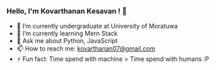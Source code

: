 ### Hello, I'm Kovarthanan Kesavan ! 👋




- 🔭 I’m currently undergraduate at University of Moratuwa 
- 🌱 I’m currently learning Mern Stack 
- 💬 Ask me about Python, JavaScript
- 📫 How to reach me: kovarthanan07@gmail.com
- ⚡ Fun fact: Time spend with machine > Time spend with humans :P
